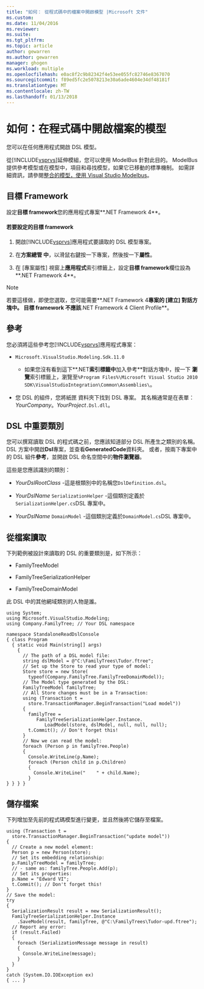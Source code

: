 ```yaml
---
title: "如何： 從程式碼中的檔案中開啟模型 |Microsoft 文件"
ms.custom: 
ms.date: 11/04/2016
ms.reviewer: 
ms.suite: 
ms.tgt_pltfrm: 
ms.topic: article
author: gewarren
ms.author: gewarren
manager: ghogen
ms.workload: multiple
ms.openlocfilehash: e0ac8f2c9b82342f4e53ee055fc82746e8367070
ms.sourcegitcommit: f89ed5fc2e5078213e30a6ade4604e34df48181f
ms.translationtype: MT
ms.contentlocale: zh-TW
ms.lasthandoff: 01/13/2018
---
```

# <a name="how-to-open-a-model-from-file-in-program-code"></a>如何：在程式碼中開啟檔案的模型
您可以在任何應用程式開啟 DSL 模型。  
  
 從[!INCLUDE[vsprvs](../code-quality/includes/vsprvs_md.md)]延伸模組，您可以使用 ModelBus 針對此目的。 ModelBus 提供參考模型或在模型中，項目和尋找模型，如果它已移動的標準機制。 如需詳細資訊，請參閱[整合的模型，使用 Visual Studio Modelbus](../modeling/integrating-models-by-using-visual-studio-modelbus.md)。  
  
## <a name="target-framework"></a>目標 Framework  
 設定**目標 framework**您的應用程式專案**.NET Framework 4**。  
  
#### <a name="to-set-the-target-framework"></a>若要設定的目標 framework  
  
1.  開啟[!INCLUDE[vsprvs](../code-quality/includes/vsprvs_md.md)]應用程式要讀取的 DSL 模型專案。  
  
2.  在**方案總管 中**，以滑鼠右鍵按一下專案，然後按一下**屬性**。  
  
3.  在 [專案屬性] 視窗上**應用程式**索引標籤上，設定**目標 framework**欄位設為**.NET Framework 4**。  
  
> [!NOTE]
>  若要這樣做，即使您選取，您可能需要**.NET Framework 4**專案的 [建立] 對話方塊中。 目標 framework 不應該**.NET Framework 4 Client Profile**。  
  
## <a name="references"></a>參考  
 您必須將這些參考您[!INCLUDE[vsprvs](../code-quality/includes/vsprvs_md.md)]應用程式專案：  
  
-   `Microsoft.VisualStudio.Modeling.Sdk.11.0`  
  
    -   如果您沒有看到這下**.NET**索引標籤中**加入參考**對話方塊中，按一下 **瀏覽**索引標籤上，瀏覽至`%Program Files%\Microsoft Visual Studio 2010 SDK\VisualStudioIntegration\Common\Assemblies\`。  
  
-   您 DSL 的組件，您將紙匣 資料夾下找到 DSL 專案。 其名稱通常是在表單： *YourCompany*。*YourProject*`.Dsl.dll`。  
  
## <a name="important-classes-in-the-dsl"></a>DSL 中重要類別  
 您可以撰寫讀取 DSL 的程式碼之前，您應該知道部分 DSL 所產生之類別的名稱。 DSL 方案中開啟**Dsl**專案，並查看**GeneratedCode**資料夾。 或者，按兩下專案中的 DSL 組件**參考**，並開啟 DSL 命名空間中的**物件瀏覽器**。  
  
 這些是您應該識別的類別：  
  
-   *YourDslRootClass* -這是根類別中的名稱您`DslDefinition.dsl`。  
  
-   *YourDslName* `SerializationHelper` -這個類別定義於`SerializationHelper.cs`DSL 專案中。  
  
-   *YourDslName* `DomainModel` -這個類別定義於`DomainModel.cs`DSL 專案中。  
  
## <a name="reading-from-a-file"></a>從檔案讀取  
 下列範例被設計來讀取的 DSL 的重要類別是，如下所示：  
  
-   FamilyTreeModel  
  
-   FamilyTreeSerializationHelper  
  
-   FamilyTreeDomainModel  
  
 此 DSL 中的其他網域類別的人物是誰。  
  
```  
using System;  
using Microsoft.VisualStudio.Modeling;  
using Company.FamilyTree; // Your DSL namespace  
  
namespace StandaloneReadDslConsole  
{ class Program  
  { static void Main(string[] args)  
    {  
      // The path of a DSL model file:  
      string dslModel = @"C:\FamilyTrees\Tudor.ftree";  
      // Set up the Store to read your type of model:  
      Store store = new Store(  
        typeof(Company.FamilyTree.FamilyTreeDomainModel));  
      // The Model type generated by the DSL:  
      FamilyTreeModel familyTree;  
      // All Store changes must be in a Transaction:  
      using (Transaction t =   
        store.TransactionManager.BeginTransaction("Load model"))  
      {  
        familyTree =   
           FamilyTreeSerializationHelper.Instance.  
              LoadModel(store, dslModel, null, null, null);  
        t.Commit(); // Don't forget this!  
      }  
      // Now we can read the model:  
      foreach (Person p in familyTree.People)  
      {  
        Console.WriteLine(p.Name);   
        foreach (Person child in p.Children)  
        {  
          Console.WriteLine("    " + child.Name);  
        }  
} } } }  
```  
  
## <a name="saving-to-a-file"></a>儲存檔案  
 下列增加至先前的程式碼模型進行變更，並且然後將它儲存至檔案。  
  
```  
using (Transaction t =  
  store.TransactionManager.BeginTransaction("update model"))  
{  
  // Create a new model element:  
  Person p = new Person(store);  
  // Set its embedding relationship:  
  p.FamilyTreeModel = familyTree;  
  // - same as: familyTree.People.Add(p);  
  // Set its properties:  
  p.Name = "Edward VI";  
  t.Commit(); // Don't forget this!  
}  
// Save the model:  
try  
{  
  SerializationResult result = new SerializationResult();  
  FamilyTreeSerializationHelper.Instance  
    .SaveModel(result, familyTree, @"C:\FamilyTrees\Tudor-upd.ftree");  
  // Report any error:  
  if (result.Failed)  
  {  
    foreach (SerializationMessage message in result)  
    {  
      Console.WriteLine(message);  
    }  
  }  
}  
catch (System.IO.IOException ex)  
{ ... }  
```